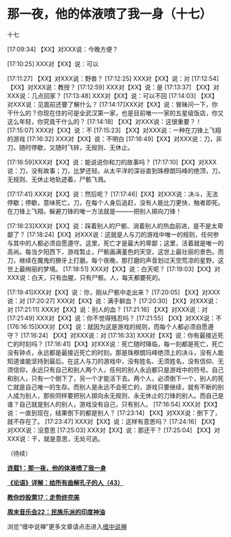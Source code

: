那一夜，他的体液喷了我一身（十七）
====





十七

[17:09:34] 【XX】对XXX说：今晚方便？

[17:10:25] XXX对【XX】说：可以

[17:11:27] 【XX】对XXX说：野兽？
[17:12:25] XXX对【XX】说：对
[17:12:54] 【XX】对XXX说：教授？
[17:12:59] XXX对【XX】说：是
[17:13:37] 【XX】对XXX说：几点回家？
[17:13:48] XXX对【XX】说：可以不回
[17:14:03] 【XX】对XXX说：见面前还要了解什么？
[17:14:17]XXX对【XX】说：冒昧问一下，你干什么的？你现在住的可是全武汉第一家，也是目前唯一一家的五星级饭店，你又这么年轻，你究竟干什么的？
[17:14:18] 【XX】对XXX说：这很重要？！
[17:15:07] XXX对【XX】说：不
[17:15:23] 【XX】对XXX说：一种在刀锋上飞翔的游戏
[17:16:32] XXX对【XX】说：不明白
[17:16:49]【XX】对XXX说：刀，非刀，随时停歇，又随时飞转，无规则、无休止。

[17:16:59]XXX对【XX】说：能说说你和刀的故事吗？
[17:17:10]【XX】对XXX说：刀，没有故事；刀，比梦还轻。从太平洋的深谷直到珠穆朗玛峰的绝顶，刀，无规则、无休止地轨迹着，尸骸飞溅。

[17:17:41] XXX对【XX】说：然后呢？
[17:17:46]【XX】对XXX说：决斗，无法停歇；停歇，意味死亡。刀，在每个人身后追赶，没有人能比刀更快，触者即死。在刀锋上飞翔，躲避刀锋的唯一方法就是———把别人掷向刀锋！

[17:18:23]XXX对【XX】说：踩着别人的尸骸、淌着别人的热血前进，是不是太卑鄙了？
[17:18:24]【XX】对XXX说：这就是人与刀的游戏中唯一的规则，任何参与其中的人都必须自愿遵守。这里，死亡才是最大的卑鄙；这里，活着就是唯一的高尚。每当夕阳西下，游戏暂止，尸骸画满堇色的天空，这世上最壮丽的景色。而刀，继续在魔鬼的獠牙上打磨。每个夜晚，那打磨的声音划过天空荒凉的星野，这世上最绚丽的梦境。
[17:18:51] XXX对【XX】说：白天呢？
[17:19:03]【XX】对XXX说：白天，只有血腥，只有尸骸。人，每天都要死的。

[17:19:41]XXX对【XX】说：你，刚从尸骸中走出来？
[17:20:05] 【XX】对XXX说：对
[17:20:27] XXX对【XX】说：满手鲜血？
[17:20:30] 【XX】对XXX说：对
[17:21:11] XXX对【XX】说：别人的血？
[17:21:16] 【XX】对XXX说：对
[17:21:49] XXX对【XX】说：你不觉得残忍吗？
[17:21:55] 【XX】对XXX说：不
[176:16:15]XXX对【XX】说：就因为这是游戏的规则，而每个人都必须自愿遵守？
[17:16:24] 【XX】对XXX说：对
[17:16:33] XXX对【XX】说：你有最接近死亡的时刻吗？
[17:16:41]【XX】对XXX说：死亡随时降临，每一刻都是死亡，死亡没有钟点，永远都是最接近死亡的时刻。那是珠穆朗玛峰绝顶上的决斗，没有人能知道谁能坚持到最后。在这人与刀的游戏中，没有姓名、无须姓名，没有信仰、无须信仰，永远只有自己和别人两个人，任何的别人永远都只是游戏中的符号。自己和别人，只有一个倒下了，另一个才能活下去。两个人，必须倒下一个，别人的死亡就是自己唯一的生存。而别人是永远不会死亡的，游戏只要继续，就有不断的别人成为别人，那些同样要把别人掷向永无规则、永无休止的刀锋的别人。而自己是谁？自己就是别人的别人，游戏没有自己，只有别人。
[17:16:54] XXX对【XX】说：一直到现在，结果倒下的都是别人？
[17:23:14] 【XX】对XXX说：倒下了，就不存在了。
[17:23:47] XXX对【XX】说：这样有意思吗？
[17:24:16] 【XX】对XXX说：没意思
[17:25:03] XXX对【XX】说：那还干？
[17:25:04] 【XX】对XXX说：干，就是意思，无处可逃。






（待续）

[**连载1：那一夜，他的体液喷了我一身**](http://blog.sina.com.cn/u/486e105c010001xk)

[**《论语》详解：给所有曲解孔子的人（43）**](http://blog.sina.com.cn/u/486e105c010007sz)

[**教你炒股票17：走势终完美**](http://blog.sina.com.cn/u/486e105c010007p1)

[**周末音乐会22：民族乐派的印度神油**](http://blog.sina.com.cn/u/486e105c010007rw)

浏览“缠中说禅”更多文章请点击进入[缠中说禅](http://blog.sina.com.cn/m/chzhshch)
